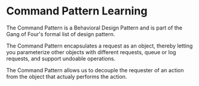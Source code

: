 # Command Pattern Learning
The Command Pattern is a Behavioral Design Pattern and is part of the Gang of Four's formal list of design pattern.

The Command Pattern encapsulates a request as an object, thereby letting you parameterize other objects with different requests,
queue or log requests, and support undoable operations.

The Command Pattern allows us to decouple the requester of an action from the object that actualy performs the action.


